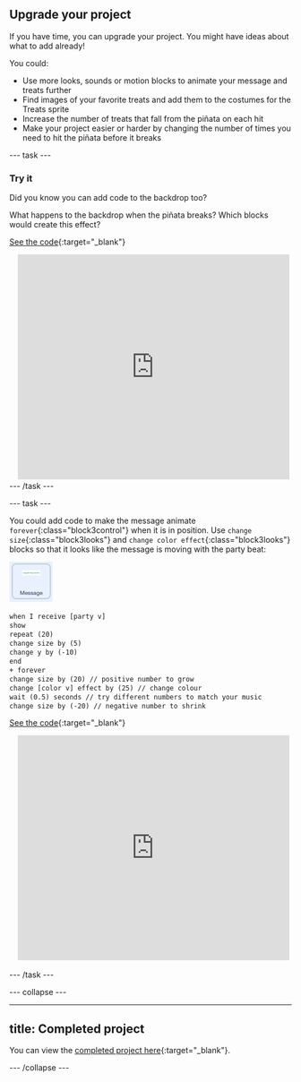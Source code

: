 ## Upgrade your project

If you have time, you can upgrade your project. You might have ideas about what to add already! 

You could:

+ Use more looks, sounds or motion blocks to animate your message and treats further
+ Find images of your favorite treats and add them to the costumes for the Treats sprite
+ Increase the number of treats that fall from the piñata on each hit
+ Make your project easier or harder by changing the number of times you need to hit the piñata before it breaks

--- task ---
### Try it
<div style="display: flex; flex-wrap: wrap">
<div style="flex-basis: 175px; flex-grow: 1">  
Did you know you can add code to the backdrop too?

What happens to the backdrop when the piñata breaks? Which blocks would create this effect? 

[See the code](https://scratch.mit.edu/projects/653771814/){:target="_blank"}

</div>
<div class="scratch-preview" style="margin-left: 15px;">
  <iframe allowtransparency="true" width="485" height="402" src="https://scratch.mit.edu/projects/embed/653771814/?autostart=false" frameborder="0"></iframe>
</div>
</div>
--- /task ---

--- task ---

You could add code to make the message animate `forever`{:class="block3control"} when it is in position. Use `change size`{:class="block3looks"} and `change color effect`{:class="block3looks"} blocks so that it looks like the message is moving with the party beat: 

![The message sprite icon.](images/message-sprite.png)

```blocks3
when I receive [party v]
show
repeat (20)
change size by (5)
change y by (-10)
end
+ forever
change size by (20) // positive number to grow
change [color v] effect by (25) // change colour
wait (0.5) seconds // try different numbers to match your music
change size by (-20) // negative number to shrink
```

[See the code](https://scratch.mit.edu/projects/656332454/){:target="_blank"}

<div class="scratch-preview" style="margin-left: 15px;">
  <iframe allowtransparency="true" width="485" height="402" src="https://scratch.mit.edu/projects/embed/656332454/?autostart=false" frameborder="0"></iframe>
</div>

--- /task ---

--- collapse ---

---
title: Completed project
---

You can view the [completed project here](https://scratch.mit.edu/projects/649873783/){:target="_blank"}.

--- /collapse ---